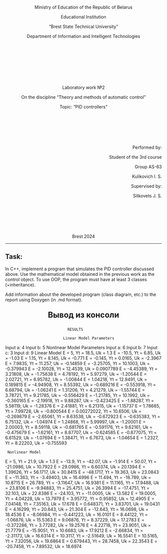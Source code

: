 <p align="center">Ministry of Education of the Republic of Belarus</p>
<p align="center">Educational Institution</p>
<p align="center">“Brest State Technical University”</p>
<p align="center">Department of Information and Intelligent Technologies</p>
<br><br><br><br><br><br><br>
<p align="center">Laboratory work №2</p>
<p align="center">On the discipline “Theory and methods of automatic control”</p>
<p align="center">Topic: “PID controllers”</p>
<br><br><br><br><br>
<p align="right">Performed by:</p>
<p align="right">Student of the 3rd course</p>
<p align="right">Group AS-63</p>
<p align="right">Kulikovich I. S.</p>
<p align="right">Supervised by:</p>
<p align="right">Sitkovets J. S.</p>
<br><br><br><br><br>
<p align="center">Brest 2024</p>

---

## Task:

In C++, implement a program that simulates the PID controller discussed above. Use the mathematical model obtained in the previous work as the control object. To use OOP, the program must have at least 3 classes (+inheritance).

 Add information about the developed program (class diagram, etc.) to the report using Doxygen (in .md format).

<p align="center" style="font-size:25px;font-weight: bold">Вывод из консоли</p>

                                RESULTS

                              Linear Model Parameters
Input a: 4
Input b: 5
Nonlinear Model Parameters
Input a: 6
Input b: 7
Input c: 3
Input d: 9
        Linear Model
E = 5, Yt = 18.5, Uk = 1.3
E = -10.5, Yt = 6.85, Uk = -1.03
E = 1.15, Yt = 8.145, Uk = -0.771
E = -0.145, Yt = 0.0165, Uk = -2.3967
E = 7.9835, Yt = 11.257, Uk = -0.14859
E = -3.25705, Yt = 10.1003, Uk = -0.379943
E = -2.10028, Yt = 12.4539, Uk = 0.0907789
E = -4.45389, Yt = 3.21808, Uk = -1.75638
E = 4.78192, Yt = 5.97279, Uk = -1.20544
E = 2.02721, Yt = 6.95782, Uk = -1.00844
E = 1.04218, Yt = 12.9491, Uk = 0.189815
E = -4.94908, Yt = 8.55392, Uk = -0.689216
E = -0.553918, Yt = 6.68794, Uk = -1.06241
E = 1.31206, Yt = 4.21279, Uk = -1.55744
E = 3.78721, Yt = 9.21785, Uk = -0.556429
E = -1.21785, Yt = 10.1992, Uk = -0.360165
E = -2.19918, Yt = 9.88287, Uk = -0.423425
E = -1.88287, Yt = 5.58119, Uk = -1.28376
E = 2.41881, Yt = 6.21315, Uk = -1.15737
E = 1.78685, Yt = 7.99728, Uk = -0.800544
E = 0.00272022, Yt = 10.6506, Uk = -0.269879
E = -2.65061, Yt = 8.63538, Uk = -0.672923
E = -0.635383, Yt = 6.75132, Uk = -1.04974
E = 1.24868, Yt = 5.99997, Uk = -1.20001
E = 2.00003, Yt = 8.59118, Uk = -0.681765
E = -0.591176, Yt = 9.62161, Uk = -0.475679
E = -1.62161, Yt = 8.87707, Uk = -0.624585
E = -0.877075, Yt = 6.61529, Uk = -1.07694
E = 1.38471, Yt = 6.7673, Uk = -1.04654
E = 1.2327, Yt = 8.22203, Uk = -0.755593

     Nonlinear Model
E = 5, Yt = 21.9, Uk = 1.3
E = -13.9, Yt = -42.07, Uk = -1.914
E = 50.07, Yt = -21.0986, Uk = 10.7922
E = 29.0986, Yt = 6.60374, Uk = 20.1394
E = 1.39626, Yt = 56.1717, Uk = 30.8415
E = -48.1717, Yt = 19.363, Uk = 23.0843
E = -11.363, Yt = -3.49403, Uk = 16.4996
E = 11.494, Yt = -18.789, Uk = 10.8715
E = 26.789, Yt = -3.11647, Uk = 16.9381
E = 11.1165, Yt = 17.9488, Uk = 23.8106
E = -9.94883, Yt = 25.4751, Uk = 26.3994
E = -17.4751, Yt = 32.103, Uk = 22.8386
E = -24.103, Yt = -11.0005, Uk = 13.582
E = 19.0005, Yt = 4.04228, Uk = 13.7979
E = 3.95772, Yt = 0.95852, Uk = 12.4905
E = 7.04148, Yt = 7.35163, Uk = 17.678
E = 0.648371, Yt = 3.83701, Uk = 19.0431
E = 4.16299, Yt = 20.643, Uk = 21.304
E = -12.643, Yt = 16.0698, Uk = 18.4536
E = -8.06984, Yt = -0.441223, Uk = 16.0101
E = 8.44122, Yt = -1.06876, Uk = 15.5363
E = 9.06876, Yt = 8.37229, Uk = 17.2783
E = -0.372286, Yt = 3.77282, Uk = 19.2576
E = 4.22718, Yt = 23.9051, Uk = 21.7779
E = -15.9051, Yt = 10.6683, Uk = 17.9212
E = -2.66834, Yt = -2.31173, Uk = 16.6314
E = 10.3117, Yt = -2.51649, Uk = 16.5541
E = 10.5165, Yt = 7.32056, Uk = 19.6864
E = 0.679443, Yt = 28.7458, Uk = 22.3543
E = -20.7458, Yt = 7.89532, Uk = 18.6974
